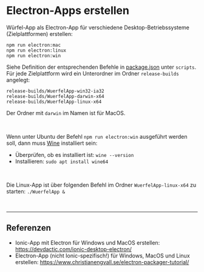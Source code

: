 # Electron-Apps erstellen #

Würfel-App als Electron-App für verschiedene Desktop-Betriebssysteme (Zielplattformen) erstellen:
```
npm run electron:mac
npm run electron:linux
npm run electron:win
```
Siehe Definition der entsprechenden Befehle in [package.json](package.json) unter `scripts`.
Für jede Zielplattform wird ein Unterordner im Ordner `release-builds` angelegt:
```
release-builds/WuerfelApp-win32-ia32
release-builds/WuerfelApp-darwin-x64
release-builds/WuerfelApp-linux-x64
```
Der Ordner mit `darwin` im Namen ist für MacOS.

<br>

Wenn unter Ubuntu der Befehl `npm run electron:win` ausgeführt werden soll, dann muss [Wine](https://www.winehq.org/) installiert sein:
* Überprüfen, ob es installiert ist: `wine --version`
* Installieren: `sudo apt install wine64`

<br>

Die Linux-App ist über folgenden Befehl im Ordner `WuerfelApp-linux-x64` zu starten: `./WuerfelApp &`

<br>

----

## Referenzen ##

* Ionic-App mit Electron für Windows und MacOS erstellen: https://devdactic.com/ionic-desktop-electron/
* Electron-App (nicht Ionic-spezifisch!) für Windows, MacOS und Linux erstellen: https://www.christianengvall.se/electron-packager-tutorial/

<br>